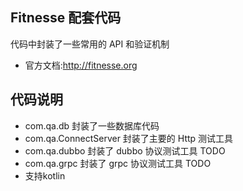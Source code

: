 ## Fitnesse 配套代码

代码中封装了一些常用的 API 和验证机制

- 官方文档:http://fitnesse.org

## 代码说明
- com.qa.db 封装了一些数据库代码
- com.qa.ConnectServer 封装了主要的 Http 测试工具
- com.qa.dubbo 封装了 dubbo 协议测试工具 TODO
- com.qa.grpc 封装了 grpc 协议测试工具 TODO
- 支持kotlin
